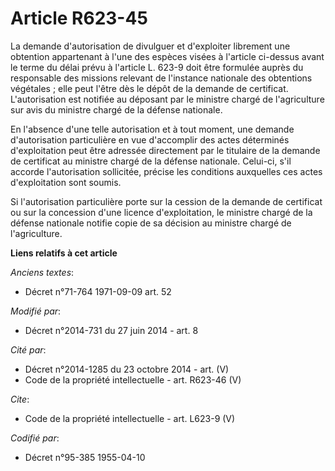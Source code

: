 # Article R623-45

La demande d'autorisation de divulguer et d'exploiter librement une obtention appartenant à l'une des espèces visées à
l'article ci-dessus avant le terme du délai prévu à l'article L. 623-9 doit être formulée auprès du responsable des missions
relevant de l'instance nationale des obtentions végétales ; elle peut l'être dès le dépôt de la demande de certificat.
L'autorisation est notifiée au déposant par le ministre chargé de l'agriculture sur avis du ministre chargé de la défense
nationale. 

En l'absence d'une telle autorisation et à tout moment, une demande d'autorisation particulière en vue d'accomplir des actes
déterminés d'exploitation peut être adressée directement par le titulaire de la demande de certificat au ministre chargé de
la défense nationale. Celui-ci, s'il accorde l'autorisation sollicitée, précise les conditions auxquelles ces actes
d'exploitation sont soumis. 

Si l'autorisation particulière porte sur la cession de la demande de certificat ou sur la concession d'une licence
d'exploitation, le ministre chargé de la défense nationale notifie copie de sa décision au ministre chargé de l'agriculture.

**Liens relatifs à cet article**

_Anciens textes_:

  - Décret n°71-764 1971-09-09 art. 52

_Modifié par_:

  - Décret n°2014-731 du 27 juin 2014 - art. 8

_Cité par_:

  - Décret n°2014-1285 du 23 octobre 2014 - art. (V)
  - Code de la propriété intellectuelle - art. R623-46 (V)

_Cite_:

  - Code de la propriété intellectuelle - art. L623-9 (V)

_Codifié par_:

  - Décret n°95-385 1955-04-10
